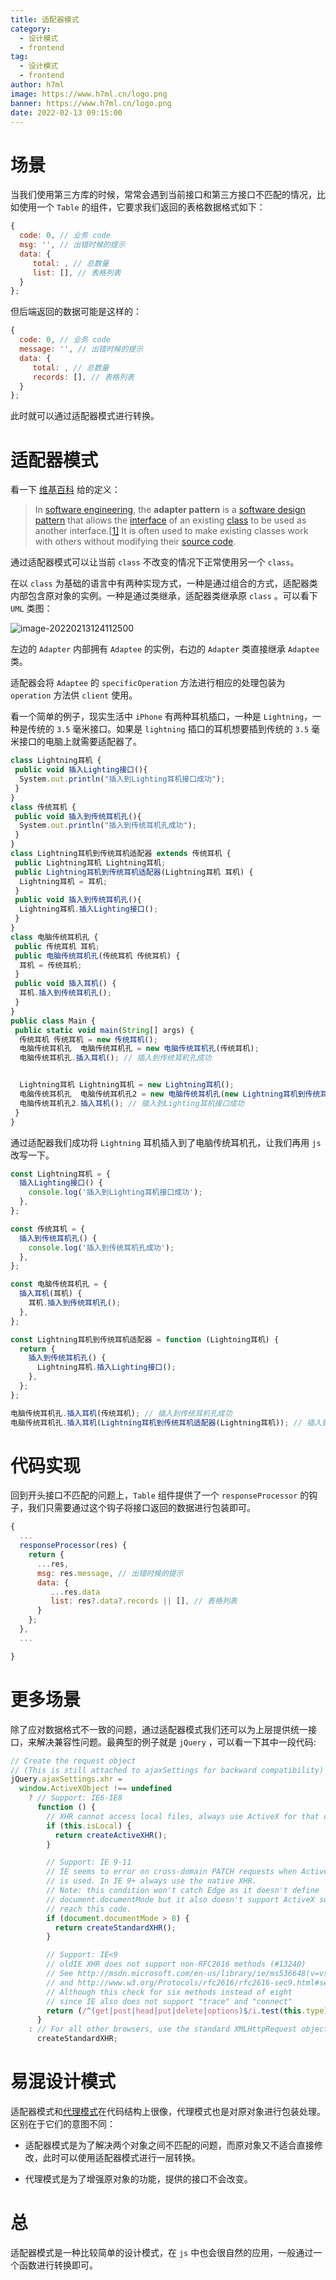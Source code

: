 ```yaml
---
title: 适配器模式
category:
  - 设计模式
  - frontend
tag:
  - 设计模式
  - frontend
author: h7ml
image: https://www.h7ml.cn/logo.png
banner: https://www.h7ml.cn/logo.png
date: 2022-02-13 09:15:00
---
```


# 场景

当我们使用第三方库的时候，常常会遇到当前接口和第三方接口不匹配的情况，比如使用一个 `Table` 的组件，它要求我们返回的表格数据格式如下：

```js
{
  code: 0, // 业务 code
  msg: '', // 出错时候的提示
  data: {
     total: , // 总数量
     list: [], // 表格列表
  }
};
```

但后端返回的数据可能是这样的：

```js
{
  code: 0, // 业务 code
  message: '', // 出错时候的提示
  data: {
     total: , // 总数量
     records: [], // 表格列表
  }
};
```

此时就可以通过适配器模式进行转换。

# 适配器模式

看一下 [维基百科]() 给的定义：

> In [software engineering](https://en.wikipedia.org/wiki/Software_engineering), the **adapter pattern** is a [software design pattern](https://en.wikipedia.org/wiki/Software_design_pattern) that allows the [interface](<https://en.wikipedia.org/wiki/Interface_(computer_science)>) of an existing [class](<https://en.wikipedia.org/wiki/Class_(computer_science)>) to be used as another interface.[[1\]](https://en.wikipedia.org/wiki/Adapter_pattern#cite_note-HeadFirst-1) It is often used to make existing classes work with others without modifying their [source code](https://en.wikipedia.org/wiki/Source_code).

通过适配器模式可以让当前 `class` 不改变的情况下正常使用另一个 `class`。

在以 `class` 为基础的语言中有两种实现方式，一种是通过组合的方式，适配器类内部包含原对象的实例。一种是通过类继承，适配器类继承原 `class` 。可以看下 `UML` 类图：

![image-20220213124112500](http://static.h7ml.cn/vitepress/assets/images/designPattern/windliangblog.oss-cn-beijing.aliyuncs.comimage-20220213124112500.png)

左边的 `Adapter` 内部拥有 `Adaptee` 的实例，右边的 `Adapter` 类直接继承 `Adaptee` 类。

适配器会将 `Adaptee` 的 `specificOperation` 方法进行相应的处理包装为 `operation` 方法供 `client` 使用。

看一个简单的例子，现实生活中 `iPhone` 有两种耳机插口，一种是 `Lightning`，一种是传统的 `3.5` 毫米接口。如果是 `lightning` 插口的耳机想要插到传统的 `3.5` 毫米接口的电脑上就需要适配器了。

```js
class Lightning耳机 {
 public void 插入Lighting接口(){
  System.out.println("插入到Lighting耳机接口成功");
 }
}
class 传统耳机 {
 public void 插入到传统耳机孔(){
  System.out.println("插入到传统耳机孔成功");
 }
}
class Lightning耳机到传统耳机适配器 extends 传统耳机 {
 public Lightning耳机 Lightning耳机;
 public Lightning耳机到传统耳机适配器(Lightning耳机 耳机) {
  Lightning耳机 = 耳机;
 }
 public void 插入到传统耳机孔(){
  Lightning耳机.插入Lighting接口();
 }
}
class 电脑传统耳机孔 {
 public 传统耳机 耳机;
 public 电脑传统耳机孔(传统耳机 传统耳机) {
  耳机 = 传统耳机;
 }
 public void 插入耳机() {
  耳机.插入到传统耳机孔();
 }
}
public class Main {
 public static void main(String[] args) {
  传统耳机 传统耳机 = new 传统耳机();
  电脑传统耳机孔  电脑传统耳机孔 = new 电脑传统耳机孔(传统耳机);
  电脑传统耳机孔.插入耳机(); // 插入到传统耳机孔成功


  Lightning耳机 Lightning耳机 = new Lightning耳机();
  电脑传统耳机孔  电脑传统耳机孔2 = new 电脑传统耳机孔(new Lightning耳机到传统耳机适配器(Lightning耳机));
  电脑传统耳机孔2.插入耳机(); // 插入到Lighting耳机接口成功
 }
}
```

通过适配器我们成功将 `Lightning` 耳机插入到了电脑传统耳机孔，让我们再用 `js` 改写一下。

```js
const Lightning耳机 = {
  插入Lighting接口() {
    console.log('插入到Lighting耳机接口成功');
  },
};

const 传统耳机 = {
  插入到传统耳机孔() {
    console.log('插入到传统耳机孔成功');
  },
};

const 电脑传统耳机孔 = {
  插入耳机(耳机) {
    耳机.插入到传统耳机孔();
  },
};

const Lightning耳机到传统耳机适配器 = function (Lightning耳机) {
  return {
    插入到传统耳机孔() {
      Lightning耳机.插入Lighting接口();
    },
  };
};

电脑传统耳机孔.插入耳机(传统耳机); // 插入到传统耳机孔成功
电脑传统耳机孔.插入耳机(Lightning耳机到传统耳机适配器(Lightning耳机)); // 插入到Lighting耳机接口成功
```

# 代码实现

回到开头接口不匹配的问题上，`Table` 组件提供了一个 `responseProcessor` 的钩子，我们只需要通过这个钩子将接口返回的数据进行包装即可。

```js
{
  ...
  responseProcessor(res) {
    return {
      ...res,
      msg: res.message, // 出错时候的提示
      data: {
         ...res.data
         list: res?.data?.records || [], // 表格列表
      }
    };
  },
  ...

}
```

# 更多场景

除了应对数据格式不一致的问题，通过适配器模式我们还可以为上层提供统一接口，来解决兼容性问题。最典型的例子就是 `jQuery` ，可以看一下其中一段代码:

```js
// Create the request object
// (This is still attached to ajaxSettings for backward compatibility)
jQuery.ajaxSettings.xhr =
  window.ActiveXObject !== undefined
    ? // Support: IE6-IE8
      function () {
        // XHR cannot access local files, always use ActiveX for that case
        if (this.isLocal) {
          return createActiveXHR();
        }

        // Support: IE 9-11
        // IE seems to error on cross-domain PATCH requests when ActiveX XHR
        // is used. In IE 9+ always use the native XHR.
        // Note: this condition won't catch Edge as it doesn't define
        // document.documentMode but it also doesn't support ActiveX so it won't
        // reach this code.
        if (document.documentMode > 8) {
          return createStandardXHR();
        }

        // Support: IE<9
        // oldIE XHR does not support non-RFC2616 methods (#13240)
        // See http://msdn.microsoft.com/en-us/library/ie/ms536648(v=vs.85).aspx
        // and http://www.w3.org/Protocols/rfc2616/rfc2616-sec9.html#sec9
        // Although this check for six methods instead of eight
        // since IE also does not support "trace" and "connect"
        return (/^(get|post|head|put|delete|options)$/i.test(this.type) && createStandardXHR()) || createActiveXHR();
      }
    : // For all other browsers, use the standard XMLHttpRequest object
      createStandardXHR;
```

# 易混设计模式

适配器模式和[代理模式](https://www.h7ml.cn/designPattern/proxy.html)在代码结构上很像，代理模式也是对原对象进行包装处理。区别在于它们的意图不同：

- 适配器模式是为了解决两个对象之间不匹配的问题，而原对象又不适合直接修改，此时可以使用适配器模式进行一层转换。

- 代理模式是为了增强原对象的功能，提供的接口不会改变。

# 总

适配器模式是一种比较简单的设计模式，在 `js` 中也会很自然的应用，一般通过一个函数进行转换即可。

